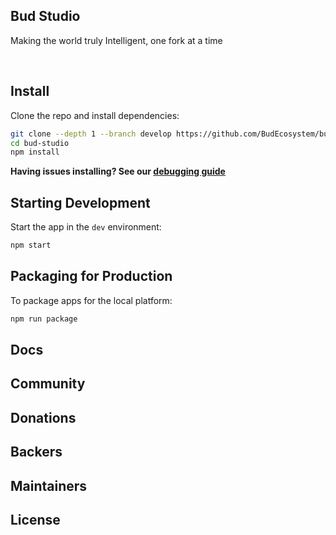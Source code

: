 ## Bud Studio

<p>
Making the world truly Intelligent, one fork at a time
</p>

<br>


## Install

Clone the repo and install dependencies:

```bash
git clone --depth 1 --branch develop https://github.com/BudEcosystem/bud-studio.git bud-studio
cd bud-studio
npm install
```

**Having issues installing? See our [debugging guide](https://github.com/electron-react-boilerplate/electron-react-boilerplate/issues/400)**

## Starting Development

Start the app in the `dev` environment:

```bash
npm start
```

## Packaging for Production

To package apps for the local platform:

```bash
npm run package
```

## Docs



## Community



## Donations



## Backers


## Maintainers



## License


